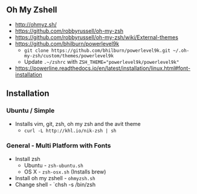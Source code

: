 

## Oh My Zshell

- http://ohmyz.sh/
- https://github.com/robbyrussell/oh-my-zsh
- https://github.com/robbyrussell/oh-my-zsh/wiki/External-themes
- https://github.com/bhilburn/powerlevel9k
  - `git clone https://github.com/bhilburn/powerlevel9k.git ~/.oh-my-zsh/custom/themes/powerlevel9k`
  - Update `.~/zshrc` with `ZSH_THEME="powerlevel9k/powerlevel9k"`
- https://powerline.readthedocs.io/en/latest/installation/linux.html#font-installation

## Installation

### Ubuntu / Simple

- Installs vim, git, zsh, oh my zsh and the avit theme
  - `curl -L http://khl.io/nik-zsh | sh`

### General - Multi Platform with Fonts
- Install zsh
  - Ubuntu - `zsh-ubuntu.sh`
  - OS X - `zsh-osx.sh` (Installs brew)
- Install oh my zshell - `ohmyzsh.sh`
- Change shell - `chsh -s /bin/zsh

